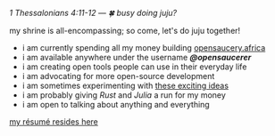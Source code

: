 _1 Thessalonians 4:11-12  —  🍀 busy doing juju?_
 
 my shrine is all-encompassing; so come, let's do juju together!

- i am currently spending all my money building [opensaucery.africa](https://opensaucery.africa)
- i am available anywhere under the username **_@opensaucerer_**
- i am creating open tools people can use in their everyday life
- i am advocating for more open-source development
- i am sometimes experimenting with [these exciting ideas](https://supercession.notion.site/c7d3600eef174a7c9920dd3861f00b64?v=d7e667a2b63746f5a5ff65ce61876bcc&pvs=4)
- i am probably giving *Rust* and *Julia* a run for my money
- i am open to talking about anything and everything

[my résumé resides here](https://rxresu.me/lovedayperfection1/perfection)
